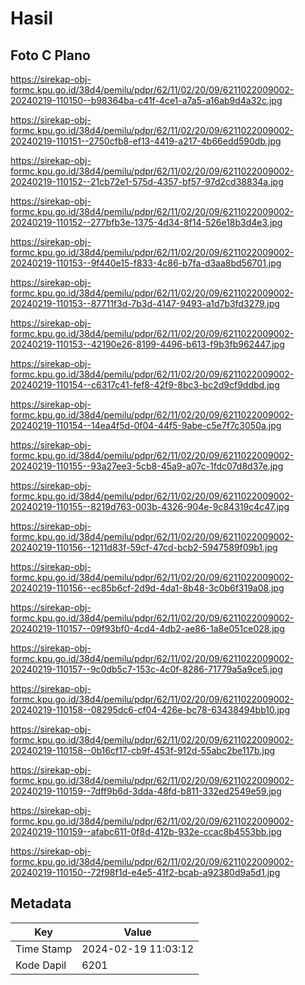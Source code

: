 # Hasil

## Foto C Plano

https://sirekap-obj-formc.kpu.go.id/38d4/pemilu/pdpr/62/11/02/20/09/6211022009002-20240219-110150--b98364ba-c41f-4ce1-a7a5-a16ab9d4a32c.jpg

https://sirekap-obj-formc.kpu.go.id/38d4/pemilu/pdpr/62/11/02/20/09/6211022009002-20240219-110151--2750cfb8-ef13-4419-a217-4b66edd590db.jpg

https://sirekap-obj-formc.kpu.go.id/38d4/pemilu/pdpr/62/11/02/20/09/6211022009002-20240219-110152--21cb72e1-575d-4357-bf57-97d2cd38834a.jpg

https://sirekap-obj-formc.kpu.go.id/38d4/pemilu/pdpr/62/11/02/20/09/6211022009002-20240219-110152--277bfb3e-1375-4d34-8f14-526e18b3d4e3.jpg

https://sirekap-obj-formc.kpu.go.id/38d4/pemilu/pdpr/62/11/02/20/09/6211022009002-20240219-110153--9f440e15-f833-4c86-b7fa-d3aa8bd56701.jpg

https://sirekap-obj-formc.kpu.go.id/38d4/pemilu/pdpr/62/11/02/20/09/6211022009002-20240219-110153--87711f3d-7b3d-4147-9493-a1d7b3fd3279.jpg

https://sirekap-obj-formc.kpu.go.id/38d4/pemilu/pdpr/62/11/02/20/09/6211022009002-20240219-110153--42190e26-8199-4496-b613-f9b3fb962447.jpg

https://sirekap-obj-formc.kpu.go.id/38d4/pemilu/pdpr/62/11/02/20/09/6211022009002-20240219-110154--c6317c41-fef8-42f9-8bc3-bc2d9cf9ddbd.jpg

https://sirekap-obj-formc.kpu.go.id/38d4/pemilu/pdpr/62/11/02/20/09/6211022009002-20240219-110154--14ea4f5d-0f04-44f5-9abe-c5e7f7c3050a.jpg

https://sirekap-obj-formc.kpu.go.id/38d4/pemilu/pdpr/62/11/02/20/09/6211022009002-20240219-110155--93a27ee3-5cb8-45a9-a07c-1fdc07d8d37e.jpg

https://sirekap-obj-formc.kpu.go.id/38d4/pemilu/pdpr/62/11/02/20/09/6211022009002-20240219-110155--8219d763-003b-4326-904e-9c84319c4c47.jpg

https://sirekap-obj-formc.kpu.go.id/38d4/pemilu/pdpr/62/11/02/20/09/6211022009002-20240219-110156--1211d83f-59cf-47cd-bcb2-5947589f09b1.jpg

https://sirekap-obj-formc.kpu.go.id/38d4/pemilu/pdpr/62/11/02/20/09/6211022009002-20240219-110156--ec85b6cf-2d9d-4da1-8b48-3c0b6f319a08.jpg

https://sirekap-obj-formc.kpu.go.id/38d4/pemilu/pdpr/62/11/02/20/09/6211022009002-20240219-110157--09f93bf0-4cd4-4db2-ae86-1a8e051ce028.jpg

https://sirekap-obj-formc.kpu.go.id/38d4/pemilu/pdpr/62/11/02/20/09/6211022009002-20240219-110157--9c0db5c7-153c-4c0f-8286-71779a5a9ce5.jpg

https://sirekap-obj-formc.kpu.go.id/38d4/pemilu/pdpr/62/11/02/20/09/6211022009002-20240219-110158--08295dc6-cf04-426e-bc78-63438494bb10.jpg

https://sirekap-obj-formc.kpu.go.id/38d4/pemilu/pdpr/62/11/02/20/09/6211022009002-20240219-110158--0b16cf17-cb9f-453f-912d-55abc2be117b.jpg

https://sirekap-obj-formc.kpu.go.id/38d4/pemilu/pdpr/62/11/02/20/09/6211022009002-20240219-110159--7dff9b6d-3dda-48fd-b811-332ed2549e59.jpg

https://sirekap-obj-formc.kpu.go.id/38d4/pemilu/pdpr/62/11/02/20/09/6211022009002-20240219-110159--afabc611-0f8d-412b-932e-ccac8b4553bb.jpg

https://sirekap-obj-formc.kpu.go.id/38d4/pemilu/pdpr/62/11/02/20/09/6211022009002-20240219-110150--72f98f1d-e4e5-41f2-bcab-a92380d9a5d1.jpg


## Metadata

| Key        | Value               |
| ---------- | ------------------- |
| Time Stamp | 2024-02-19 11:03:12 |
| Kode Dapil | 6201                |



